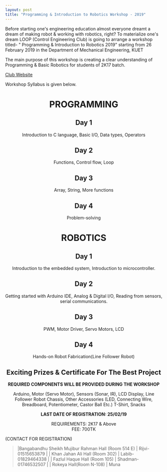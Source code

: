 ```yaml
---
layout: post
title: "Programming & Introduction to Robotics Workshop - 2019"
---
```

Before starting one's engineering education almost everyone dreamt a dream of making robot & working with robotics, right? To materialize one's dream LOOP (Control Engineering Club) is going to arrange a workshop titled- " Programming & Introduction to Robotics 2019" starting from 26 February 2019 in the Department  of Mechanical Engineering, KUET

The main purpose of this workshop is creating a clear understanding of Programming & Basic Robotics for students of 2K17 batch.

[Club Website](https://loopkuet.github.io/)

Workshop Syllabus is given below.

# <center> PROGRAMMING </center>

## <center>Day 1</center>
<center> Introduction to C language, Basic I/O, Data types, Operators </center>

## <center>Day 2</center>
<center>Functions, Control flow, Loop</center>

## <center>Day 3</center>
<center>Array, String, More functions</center>

## <center>Day 4</center>
<center>Problem-solving</center>

# <center>ROBOTICS</center>

## <center>Day 1</center>
<center>Introduction to the embedded system, Introduction to microcontroller.</center>

## <center>Day 2</center>
<center>Getting started with Arduino IDE, Analog & Digital I/O, Reading from sensors, serial communications.</center>

## <center>Day 3</center>
<center>PWM, Motor Driver, Servo Motors, LCD</center>

## <center>Day 4</center>
<center>Hands-on Robot Fabrication(Line Follower Robot)</center>


## <center> Exciting Prizes & Certificate For The Best Project </center>

**<center>REQUIRED COMPONENTS WILL BE PROVIDED DURING THE WORKSHOP</center>**

<center>
Arduino, Motor (Servo Motor), Sensors (Sonar, IR), LCD Display, Line Follower Robot Chassis, Other Accessories (LED, Connecting Wire, Breadboard,
Potentiometer, Castor Ball Etc.) T-Shirt, Snacks
</center>

**<center>LAST DATE OF REGISTRATION:  25/02/19</center>**

<center>REQUIREMENTS: 2K17  &  Above</center>

<center>FEE: 700TK</center>


(CONTACT FOR REGISTRATION)

>|Bangabandhu Sheikh Mujibur Rahman Hall (Room 514 E)
| Rijvi- 01515653879
|
| Khan Jahan Ali Hall  (Room 302)
| Labib- 01829464338
|
| Fazlul Haque Hall (Room 105)
| Shadman- 01746532507
|
| Rokeya Hall(Room N-108)
| Muna
